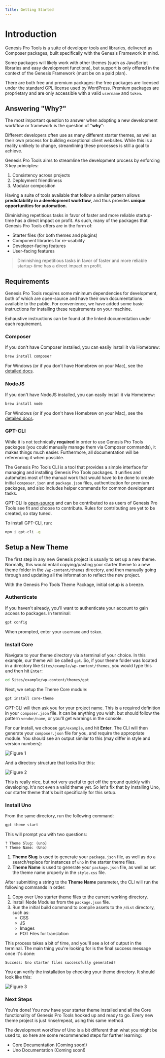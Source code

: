 ```yaml
---
Title: Getting Started
---
```


# Introduction
Genesis Pro Tools is a suite of developer tools and libraries, delivered as Composer packages, built specifically with the Genesis Framework in mind.

Some packages will likely work with other themes (such as JavaScript libraries and easy development functions), but support is only offered in the context of the Genesis Framework (must be on a paid plan).

There are both free and premium packages: the free packages are licensed under the standard GPL license used by WordPress. Premium
packages are proprietary and are only accessible with a valid `username` and `token`.

## Answering "Why?" 
The most important question to answer when adopting a new development workflow or framework is the question of "**why**":

Different developers often use as many different starter themes, as well as their own process for building exceptional client websites. While this is a reality
unlikely to change, streamlining these processes is still a goal to achieve.

Genesis Pro Tools aims to streamline the development process by enforcing 3 key principles:

1. Consistency across projects
2. Deployment friendliness
3. Modular composition

Having a suite of tools available that follow a similar pattern allows **predictability in a development workflow**, and thus provides **unique opportunities for automation.**

Diminishing repetitious tasks in favor of faster and more reliable startup-time has a direct impact on profit. As such, many of the packages that Genesis Pro Tools offers
are in the form of:
 
- Starter files (for both themes and plugins)
- Component libraries for re-usability
- Developer-facing features
- User-facing features

> Diminishing repetitious tasks in favor of faster and more reliable startup-time has a direct impact on profit.

## Requirements
Genesis Pro Tools requires some minimum dependencies for development, both of which are open-source and have their own documentations
available to the public. For convenience, we have added some basic instructions for installing these requirements on your machine.

Exhaustive instructions can be found at the linked documentation under each requirement.

### Composer
If you don't have Composer installed, you can easily install it via Homebrew:

```bash
brew install composer
```

For Windows (or if you don't have Homebrew on your Mac), see the [detailed docs](../requirements#composer).

### NodeJS
If you don't have NodeJS installed, you can easily install it via Homebrew:

```bash
brew install node
```

For Windows (or if you don't have Homebrew on your Mac), see the [detailed docs](../requirements#node).

### GPT-CLI
While it is not technically **required** in order to use Genesis Pro Tools packages (you could manually manage them via Composer commands), it makes things much easier. Furthermore, all documentation will be referencing it when possible.

The Genesis Pro Tools CLI is a tool that provides a simple interface for managing and installing Genesis Pro Tools packages. It unifies and automates
most of the manual work that would have to be done to create initial `composer.json` and `package.json` files, authentication for premium packages, and also includes helper commands
for common development tasks.

GPT-CLI is [open-source](https://github.com/cjkoepke/genesisprotools-cli) and can be contributed to as users of Genesis Pro Tools see fit and choose to contribute. Rules for contributing are yet to be created, so stay tuned.

To install GPT-CLI, run:

```bash
npm i gpt-cli -g
```

## Setup a New Theme
The first step in any new Genesis project is usually to set up a new theme. Normally, this would entail copying/pasting your starter theme to
a new theme folder in the `/wp-content/themes` directory, and then manually going through and updating all the information to reflect the new project.

With the Genesis Pro Tools Theme Package, initial setup is a breeze.

### Authenticate
If you haven't already, you'll want to authenticate your account to gain access to packages. In terminal:

```bash
gpt config
```

When prompted, enter your `username` and `token`.

### Install Core
Navigate to your theme directory via a terminal of your choice. In this example, our theme will be called `gpt`. So, if your theme folder was located in
a directory like `Sites/example/wp-content/themes`, you would type this and then hit `Enter`:

```bash
cd Sites/example/wp-content/themes/gpt
``` 

Next, we setup the Theme Core module:

```bash
gpt install core-theme
```

GPT-CLI will then ask you for your project name. This is a required definition in your `composer.json` file. It can be anything you
wish, but should follow the pattern `vendor/name`, or you'll get warnings in the console.

For our install, we choose `gpt/example`, and hit **Enter**. The CLI will then generate your `composer.json` file for you, and require the
appropriate module. You should see an output similar to this (may differ in style and version numbers):

![Figure 1](./getting-started-core-theme-figure-1.png)

And a directory structure that looks like this:

![Figure 2](./getting-started-core-theme-figure-2.png)

This is really nice, but not very useful to get off the ground quickly with developing. It's not even a valid theme yet. So let's fix that
by installing Uno, our starter theme that's built specifically for this setup.

### Install Uno
From the same directory, run the following command:

```bash
gpt theme start
```

This will prompt you with two questions:

```
? Theme Slug: (uno)
? Theme Name: (Uno)
```

1. **Theme Slug** is used to generate your `package.json` file, as well as do a search/replace for instances of `uno` in the starter theme files.
2. **Theme Name** is used to generate your `package.json` file, as well as set the theme name properly in the `style.css` file.

After submitting a string to the **Theme Name** parameter, the CLI will run the following commands in order:

1. Copy over Uno starter theme files to the current working directory.
2. Install Node Modules from the `package.json` file.
3. Run the initial build command to compile assets to the `/dist` directory, such as:
	- CSS
	- JS
	- Images
	- POT Files for translation
	
This process takes a bit of time, and you'll see a lot of output in the terminal. The main thing you're looking for is the final success message
once it's done:

```
Success: Uno starter files successfully generated!
```

You can verify the installation by checking your theme directory. It should look like this:

![Figure 3](./getting-started-core-theme-figure-3.png)

### Next Steps
You're done! You now have your starter theme installed and all the Core functionality of Genesis Pro Tools hooked up and ready to go. Every new
theme project is just rinse/repeat, using this same method.
 
The development workflow of Uno is a bit different than what you might be used to, so here are some recommended steps for further learning:

- Core Documentation (Coming soon!)
- Uno Documentation (Coming soon!)
